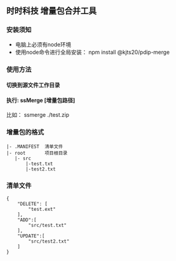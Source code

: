 ## 时时科技 增量包合并工具
### 安装须知
- 电脑上必须有node环境
- 使用node命令进行全局安装： npm install @kjts20/pdip-merge

### 使用方法
#### 切换到源文件工作目录
#### 执行: ssMerge [增量包路径]
比如： ssmerge ./test.zip

### 增量包的格式
```
|- .MANIFEST  清单文件
|- root       项目根目录
   |- src
       |-test.txt      
       |-test2.txt      
```
### 清单文件
```
{
    "DELETE": [
        "test.ext"
    ],
    "ADD":[
        "src/test.txt"
    ],
    "UPDATE":[
        "src/test2.txt"
    ]
}
```
